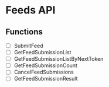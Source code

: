 # Feeds API

## Functions

- [ ] SubmitFeed
- [ ] GetFeedSubmissionList
- [ ] GetFeedSubmissionListByNextToken
- [ ] GetFeedSubmissionCount
- [ ] CancelFeedSubmissions
- [ ] GetFeedSubmissionResult
